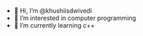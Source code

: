 - 👋 Hi, I’m @khushiisdwivedi
- 👀 I’m interested in computer programming
- 🌱 I’m currently learning c++

